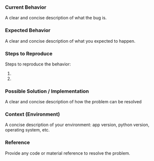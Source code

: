 ### Current Behavior
A clear and concise description of what the bug is.

### Expected Behavior
A clear and concise description of what you expected to happen.

### Steps to Reproduce
Steps to reproduce the behavior:

1.
2.

### Possible Solution / Implementation
A clear and concise description of how the problem can be resolved

### Context (Environment)
A concise description of your environment: app version, python version, operating system, etc.

### Reference
Provide any code or material reference to resolve the problem.
